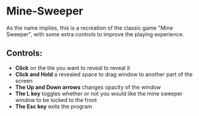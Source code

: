 # Mine-Sweeper

As the name implies, this is a recreation of the classic game "Mine Sweeper", with some extra controls to improve the playing experience.

## Controls:

* **Click** on the tile you want to reveal to reveal it
* **Click and Hold** a revealed space to drag window to another part of the screen
* **The Up and Down arrows** changes opacity of the window
* **The L key** toggles whether or not you would like the mine sweeper window to be locked to the front
* **The Esc key** exits the program

